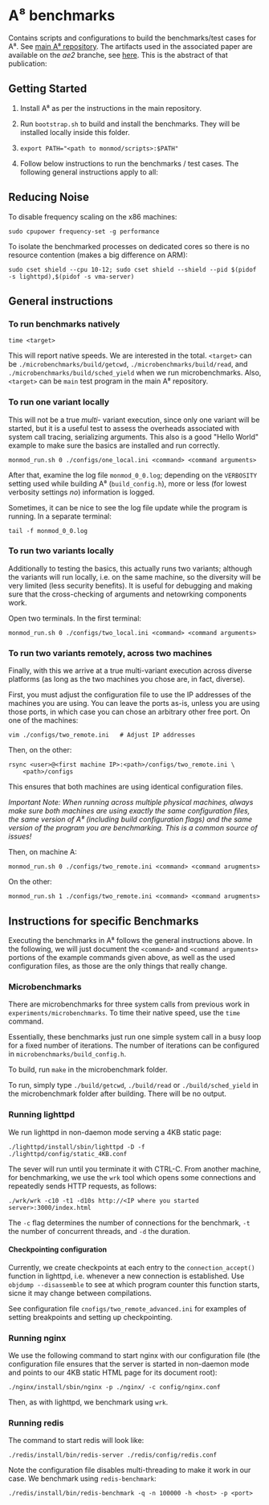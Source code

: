 # A⁸ benchmarks

Contains scripts and configurations to build the benchmarks/test cases for
A⁸. See [main A⁸ repository](https://github.com/andrej/a8).
The artifacts used in the associated paper are available on the _ae2_ branche, see [here](https://github.com/andrej/a8-benchmarks/blob/ae2/artifact_eval/README.md). This is the abstract of that publication:


## Getting Started

1. Install A⁸ as per the instructions in the main repository.

2. Run `bootstrap.sh` to build and install the benchmarks. They will be
   installed locally inside this folder.

3. ```export PATH="<path to monmod/scripts>:$PATH"```

4. Follow below instructions to run the benchmarks / test cases. The 
   following general instructions apply to all:

## Reducing Noise

To disable frequency scaling on the x86 machines:
```
sudo cpupower frequency-set -g performance
```

To isolate the benchmarked processes on dedicated cores so there is no resource
contention (makes a big difference on ARM):
```
sudo cset shield --cpu 10-12; sudo cset shield --shield --pid $(pidof -s lighttpd),$(pidof -s vma-server)
```

## General instructions

### To run benchmarks natively

```
time <target>
```

This will report native speeds. We are interested in the total. `<target>` can be `./microbenchmarks/build/getcwd`, `./microbenchmarks/build/read`, and `./microbenchmarks/build/sched_yield` when we run microbenchmarks. Also, `<target>` can be `main` test program in the main A⁸ repository.

### To run one variant locally

This will not be a true _multi-_ variant execution, since only one variant will
be started, but it is a useful test to assess the overheads associated with
system call tracing, serializing arguments. This also is a good "Hello World"
example to make sure the basics are installed and run correctly.

```
monmod_run.sh 0 ./configs/one_local.ini <command> <command arguments>
```

After that, examine the log file `monmod_0_0.log`; depending on the
`VERBOSITY` setting used while building A⁸ (`build_config.h`), more or
less (for lowest verbosity settings _no_) information is logged.

Sometimes, it can be nice to see the log file update while the program is
running. In a separate terminal:

```
tail -f monmod_0_0.log
```


### To run two variants locally

Additionally to testing the basics, this actually runs two variants; although
the variants will run locally, i.e. on the same machine, so the diversity will
be very limited (less security benefits). It is useful for debugging and making
sure that the cross-checking of arguments and netowrking components work.

Open two terminals.  In the first terminal:

```
monmod_run.sh 0 ./configs/two_local.ini <command> <command arguments>
```

### To run two variants remotely, across two machines

Finally, with this we arrive at a true multi-variant execution across diverse
platforms (as long as the two machines you chose are, in fact, diverse).

First, you must adjust the configuration file to use the IP addresses of the
machines you are using. You can leave the ports as-is, unless you are using
those ports, in which case you can chose an arbitrary other free port. On
one of the machines:

```
vim ./configs/two_remote.ini   # Adjust IP addresses
```

Then, on the other:

```
rsync <user>@<first machine IP>:<path>/configs/two_remote.ini \
	<path>/configs
```

This ensures that both machines are using identical configuration files.

_*Important Note:* When running across multiple physical machines, always make
sure both machines are using exactly the same configuration files, the same
version of A⁸ (including build configuration flags) and the same version of
the program you are benchmarking. This is a common source of issues!_

Then, on machine A:

```
monmod_run.sh 0 ./configs/two_remote.ini <command> <command arugments>
```

On the other:

```
monmod_run.sh 1 ./configs/two_remote.ini <command> <command arugments>
```


## Instructions for specific Benchmarks

Executing the benchmarks in A⁸ follows the general instructions above. In
the following, we will just document the `<command>` and `<command arguments>`
portions of the example commands given above, as well as the used configuration
files, as those are the only things that really change.

### Microbenchmarks

There are microbenchmarks for three system calls from previous work in
`experiments/microbenchmarks`. To time their native speed, use
the `time` command. 

Essentially, these benchmarks just run one simple system call in a busy loop
for a fixed number of iterations. The number of iterations can be configured
in `microbenchmarks/build_config.h`.

To build, run `make` in the microbenchmark folder.

To run, simply type `./build/getcwd`, `./build/read` or `./build/sched_yield` 
in the microbenchmark folder after building. There will be no output.
 
### Running lighttpd

We run lighttpd in non-daemon mode serving a 4KB static page:

```
./lighttpd/install/sbin/lighttpd -D -f ./lighttpd/config/static_4KB.conf
```

The sever will run until you terminate it with CTRL-C. From another machine,
for benchmarking, we use the `wrk` tool which opens some connections and
repeatedly sends HTTP requests, as follows:
   
```
./wrk/wrk -c10 -t1 -d10s http://<IP where you started server>:3000/index.html
```

The `-c` flag determines the number of connections for the benchmark, `-t` the
number of concurrent threads, and `-d` the duration.

#### Checkpointing configuration

Currently, we create checkpoints at each entry to the `connection_accept()`
function in lighttpd, i.e. whenever a new connection is established. Use
`objdump --disassemble` to see at which program counter this function starts,
sicne it may change between compilations.

See configuration file `cnofigs/two_remote_advanced.ini` for examples of
setting breakpoints and setting up checkpointing. 

### Running nginx

We use the following command to start nginx with our configuration file (the
configuration file ensures that the server is started in non-daemon mode and
points to our 4KB static HTML page for its document root):

```
./nginx/install/sbin/nginx -p ./nginx/ -c config/nginx.conf 
```

Then, as with lighttpd, we benchmark using `wrk`.

### Running redis

The command to start redis will look like:

```
./redis/install/bin/redis-server ./redis/config/redis.conf
```

Note the configuration file disables multi-threading to make it work in our
case. We benchmark using `redis-benchmark`:

```
./redis/install/bin/redis-benchmark -q -n 100000 -h <host> -p <port>
```